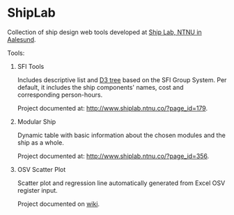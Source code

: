 # ShipLab

Collection of ship design web tools developed at [Ship Lab, NTNU in Aalesund](http://www.shiplab.ntnu.co/).  

Tools:

1. SFI Tools
	
	Includes descriptive list and [D3 tree](https://bl.ocks.org/mbostock/4339083) based on the SFI Group System. Per default, it includes the ship components' names, cost and corresponding person-hours.
	
	Project documented at: http://www.shiplab.ntnu.co/?page_id=179.
	
2. Modular Ship
	
	Dynamic table with basic information about the chosen modules and the ship as a whole.
	
	Project documented at: http://www.shiplab.ntnu.co/?page_id=356.
	
3. OSV Scatter Plot
	
	Scatter plot and regression line automatically generated from Excel OSV register input.
	
	Project documented on [wiki](https://github.com/icarofonseca/ShipLab/wiki).
